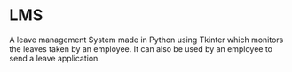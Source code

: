 # LMS

A leave management System made in Python using Tkinter which monitors the leaves taken by an employee. 
It can also be used by an employee to send a leave application.
